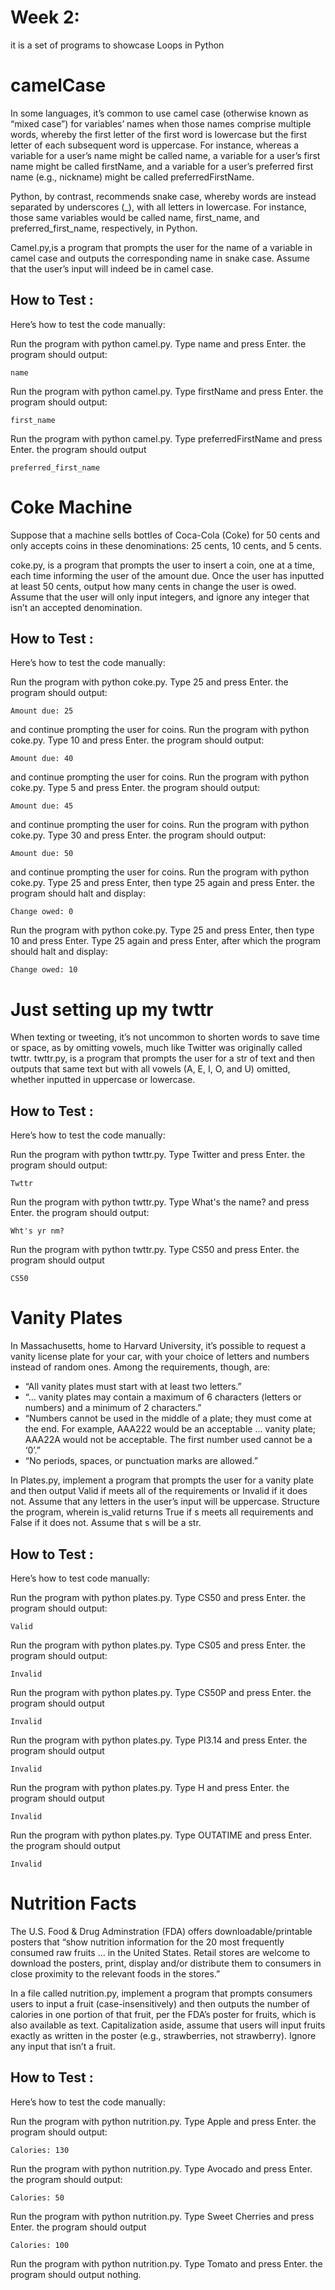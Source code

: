 
# Week 2:
it is a set of programs to showcase Loops in Python

# camelCase 

In some languages, it’s common to use camel case (otherwise known as “mixed case”) for variables’ names when those names comprise multiple words, whereby the first letter of the first word is lowercase but the first letter of each subsequent word is uppercase. For instance, whereas a variable for a user’s name might be called name, a variable for a user’s first name might be called firstName, and a variable for a user’s preferred first name (e.g., nickname) might be called preferredFirstName.

Python, by contrast, recommends snake case, whereby words are instead separated by underscores (_), with all letters in lowercase. For instance, those same variables would be called name, first_name, and preferred_first_name, respectively, in Python.

Camel.py,is a program that prompts the user for the name of a variable in camel case and outputs the corresponding name in snake case. Assume that the user’s input will indeed be in camel case.
## How to Test :

Here’s how to test the code manually:

Run the program with python camel.py. Type name and press Enter. the program should output:

    name   

Run the program with python camel.py. Type firstName and press Enter. the program should output:

    first_name

Run the program with python camel.py. Type preferredFirstName and press Enter. the program should output

    preferred_first_name



# Coke Machine 
Suppose that a machine sells bottles of Coca-Cola (Coke) for 50 cents and only accepts coins in these denominations: 25 cents, 10 cents, and 5 cents.

coke.py, is a program that prompts the user to insert a coin, one at a time, each time informing the user of the amount due. Once the user has inputted at least 50 cents, output how many cents in change the user is owed. Assume that the user will only input integers, and ignore any integer that isn’t an accepted denomination.
## How to Test :
Here’s how to test the code manually:

Run the program with python coke.py. Type 25 and press Enter. the program should output:

    Amount due: 25   

and continue prompting the user for coins.
Run the program with python coke.py. Type 10 and press Enter. the program should output:

    Amount due: 40

and continue prompting the user for coins.
Run the program with python coke.py. Type 5 and press Enter. the program should output:

    Amount due: 45

and continue prompting the user for coins.
Run the program with python coke.py. Type 30 and press Enter. the program should output:

    Amount due: 50

and continue prompting the user for coins.
Run the program with python coke.py. Type 25 and press Enter, then type 25 again and press Enter. the program should halt and display:

    Change owed: 0

Run the program with python coke.py. Type 25 and press Enter, then type 10 and press Enter. Type 25 again and press Enter, after which the program should halt and display:

    Change owed: 10



# Just setting up my twttr 
When texting or tweeting, it’s not uncommon to shorten words to save time or space, as by omitting vowels, much like Twitter was originally called twttr. twttr.py, is a program that prompts the user for a str of text and then outputs that same text but with all vowels (A, E, I, O, and U) omitted, whether inputted in uppercase or lowercase.
## How to Test :
Here’s how to test the code manually:

Run the program with python twttr.py. Type Twitter and press Enter. the program should output:

    Twttr   

Run the program with python twttr.py. Type What's the name? and press Enter. the program should output:

    Wht's yr nm?

Run the program with python twttr.py. Type CS50 and press Enter. the program should output

    CS50

# Vanity Plates
In Massachusetts, home to Harvard University, it’s possible to request a vanity license plate for your car, with your choice of letters and numbers instead of random ones. Among the requirements, though, are:

- “All vanity plates must start with at least two letters.”
- “… vanity plates may contain a maximum of 6 characters (letters or numbers) and a minimum of 2 characters.”
- “Numbers cannot be used in the middle of a plate; they must come at the end. For example, AAA222 would be an acceptable … vanity plate; AAA22A would not be acceptable. The first number used cannot be a ‘0’.”
- “No periods, spaces, or punctuation marks are allowed.”

In Plates.py, implement a program that prompts the user for a vanity plate and then output Valid if meets all of the requirements or Invalid if it does not. Assume that any letters in the user’s input will be uppercase. Structure the program, wherein is_valid returns True if s meets all requirements and False if it does not. Assume that s will be a str. 
## How to Test :
Here’s how to test code manually:


Run the program with python plates.py. Type CS50 and press Enter. the program should output:

    Valid

Run the program with python plates.py. Type CS05 and press Enter. the program should output:

    Invalid

Run the program with python plates.py. Type CS50P and press Enter. the program should output

    Invalid

Run the program with python plates.py. Type PI3.14 and press Enter. the program should output

    Invalid

Run the program with python plates.py. Type H and press Enter. the program should output

    Invalid

Run the program with python plates.py. Type OUTATIME and press Enter. the program should output

    Invalid




# Nutrition Facts
The U.S. Food & Drug Adminstration (FDA) offers downloadable/printable posters that “show nutrition information for the 20 most frequently consumed raw fruits … in the United States. Retail stores are welcome to download the posters, print, display and/or distribute them to consumers in close proximity to the relevant foods in the stores.”

In a file called nutrition.py, implement a program that prompts consumers users to input a fruit (case-insensitively) and then outputs the number of calories in one portion of that fruit, per the FDA’s poster for fruits, which is also available as text. Capitalization aside, assume that users will input fruits exactly as written in the poster (e.g., strawberries, not strawberry). Ignore any input that isn’t a fruit.

## How to Test :
Here’s how to test the code manually:

Run the program with python nutrition.py. Type Apple and press Enter. the program should output:

    Calories: 130   

Run the program with python nutrition.py. Type Avocado and press Enter. the program should output:

    Calories: 50

Run the program with python nutrition.py. Type Sweet Cherries and press Enter. the program should output

    Calories: 100

Run the program with python nutrition.py. Type Tomato and press Enter. the program should output nothing.
